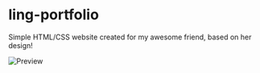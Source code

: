 # ling-portfolio

Simple HTML/CSS website created for my awesome friend, based on her design!

![]("./preview.jpg" "Preview")
